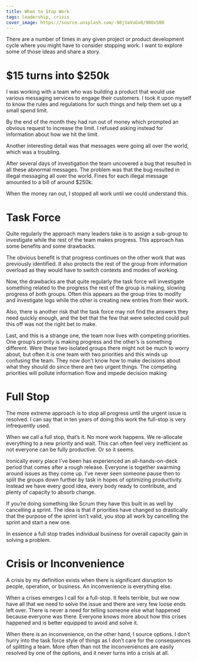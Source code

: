 ```yaml
---
title: When to Stop Work
tags: leadership, crisis
cover_image: https://source.unsplash.com/-98jVaVuGv0/900x500
---
```

There are a number of times in any given project or product development cycle where you might have to consider stopping work. I want to explore some of those ideas and share a story.

# $15 turns into $250k

I was working with a team who was building a product that would use various messaging services to engage their customers. I took it upon myself to know the rules and regulations for such things and help them set up a small spend limit.

By the end of the month they had run out of money which prompted an obvious request to increase the limit. I refused asking instead for information about how we hit the limit.

Another interesting detail was that messages were going all over the world, which was a troubling.

After several days of investigation the team uncovered a bug that resulted in all these abnormal messages. The problem was that the bug resulted in illegal messaging all over the world. Fines for each illegal message amounted to a bill of around $250k.

When the money ran out, I stopped all work until we could understand this.

# Task Force

Quite regularly the approach many leaders take is to assign a sub-group to investigate while the rest of the team makes progress. This approach has some benefits and some drawbacks.

The obvious benefit is that progress continues on the other work that was previously identified. It also protects the rest of the group from information overload as they would have to switch contexts and modes of working.

Now, the drawbacks are that quite regularly the task force will investigate something related to the progress the rest of the group is making, slowing progress of both groups. Often this appears as the group tries to modify and investigate logs while the other is creating new entries from their work.

Also, there is another risk that the task force may not find the answers they need quickly enough, and the bet that the few that were selected could pull this off was not the right bet 
to make.

Last, and this is a strange one, the team now lives with competing priorities. One group’s priority is making progress and the other’s is something different. Were these two isolated groups there might not be much to worry about, but often it is one team with two priorities and this winds up confusing the team. They now don’t know how to make decisions about what they should do since there are two urgent things. The competing priorities will pollute information flow and impede decision making

# Full Stop

The more extreme approach is to stop all progress until the urgent issue is resolved. I can say that in ten years of doing this work the full-stop is very infrequently used.

When we call a full stop, that’s it. No more work happens. We re-allocate everything to a new priority and wait. This can often feel very inefficient as not everyone can be fully productive. Or so it seems.

Ironically every place I’ve been has experienced an all-hands-on-deck period that comes after a rough release. Everyone is together swarming around issues as they come up. I’ve never seen someone pause then to split the groups down further by task in hopes of optimizing productivity. Instead we have every good idea, every body ready to contribute, and plenty of capacity to absorb change.

If you’re doing something like Scrum they have this built in as well by cancelling a sprint. The idea is that if priorities have changed so drastically that the purpose of the sprint isn’t valid, you stop all work by cancelling the sprint and start a new one.

In essence a full stop trades individual business for overall capacity gain in solving a problem.

# Crisis or Inconvenience

A crisis by my definition exists when there is significant disruption to people, operation, or business. An inconvenience is everything else.

When a crises emerges I call for a full-stop. It feels terrible, but we now have all that we need to solve the issue and there are very few loose ends left over. There is never a need for telling someone else what happened because everyone was there. Everyone knows more about how this crises happened and is better equipped to avoid and solve it.

When there is an inconvenience, on the other hand, I source options. I don’t hurry into the task force style of things as I don’t care for the consequences of splitting a team. More often than not the inconveniences are easily resolved by one of the options, and it never turns into a crisis at all.
